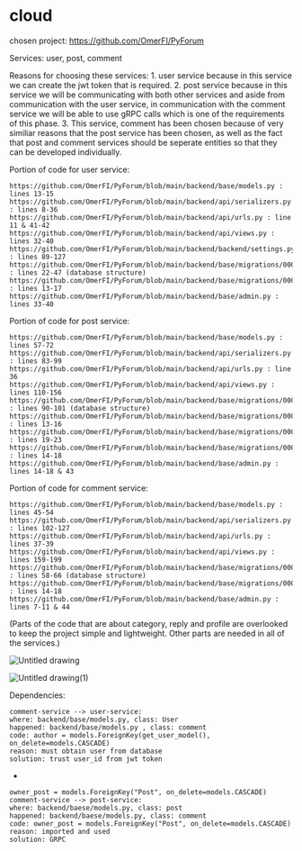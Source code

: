 # cloud


chosen project: https://github.com/OmerFI/PyForum

Services: user, post, comment

Reasons for choosing these services: 1. user service because in this service we can create the jwt token that is required. 2. post service because in this service we will be communicating with both other services and aside from communication with the user service, in communication with the comment service we will be able to use gRPC calls which is one of the requirements of this phase. 3. This service, comment has been chosen because of very similiar reasons that the post service has been chosen, as well as the fact that post and comment services should be seperate entities so that they can be developed individually.

Portion of code for user service: 
    
    https://github.com/OmerFI/PyForum/blob/main/backend/base/models.py : lines 13-15 
    https://github.com/OmerFI/PyForum/blob/main/backend/api/serializers.py : lines 8-36
    https://github.com/OmerFI/PyForum/blob/main/backend/api/urls.py : line 11 & 41-42
    https://github.com/OmerFI/PyForum/blob/main/backend/api/views.py : lines 32-40
    https://github.com/OmerFI/PyForum/blob/main/backend/backend/settings.py : lines 89-127
    https://github.com/OmerFI/PyForum/blob/main/backend/base/migrations/0001_initial.py : lines 22-47 (database structure)
    https://github.com/OmerFI/PyForum/blob/main/backend/base/migrations/0007_alter_user_email.py : lines 13-17
    https://github.com/OmerFI/PyForum/blob/main/backend/base/admin.py : lines 33-40
    

Portion of code for post service: 

    https://github.com/OmerFI/PyForum/blob/main/backend/base/models.py : lines 57-72
    https://github.com/OmerFI/PyForum/blob/main/backend/api/serializers.py : lines 83-99
    https://github.com/OmerFI/PyForum/blob/main/backend/api/urls.py : line 36
    https://github.com/OmerFI/PyForum/blob/main/backend/api/views.py : lines 110-156
    https://github.com/OmerFI/PyForum/blob/main/backend/base/migrations/0001_initial.py : lines 90-101 (database structure)
    https://github.com/OmerFI/PyForum/blob/main/backend/base/migrations/0004_alter_post_options_profile_posts.py : lines 13-16
    https://github.com/OmerFI/PyForum/blob/main/backend/base/migrations/0008_alter_comment_content_alter_post_content_and_more.py : lines 19-23
    https://github.com/OmerFI/PyForum/blob/main/backend/base/migrations/0009_alter_post_title.py : lines 14-18
    https://github.com/OmerFI/PyForum/blob/main/backend/base/admin.py : lines 14-18 & 43

Portion of code for comment service:

    https://github.com/OmerFI/PyForum/blob/main/backend/base/models.py : lines 45-54
    https://github.com/OmerFI/PyForum/blob/main/backend/api/serializers.py : lines 102-127
    https://github.com/OmerFI/PyForum/blob/main/backend/api/urls.py : lines 37-39
    https://github.com/OmerFI/PyForum/blob/main/backend/api/views.py : lines 159-199
    https://github.com/OmerFI/PyForum/blob/main/backend/base/migrations/0001_initial.py : lines 58-66 (database structure)
    https://github.com/OmerFI/PyForum/blob/main/backend/base/migrations/0008_alter_comment_content_alter_post_content_and_more.py : lines 14-18
    https://github.com/OmerFI/PyForum/blob/main/backend/base/admin.py : lines 7-11 & 44
    
     
(Parts of the code that are about category, reply and profile are overlooked to keep the project simple and lightweight. Other parts are needed in all of the services.)


![Untitled drawing](https://user-images.githubusercontent.com/74864000/177577917-eefdf7b2-b556-43d4-b27f-4b890d1de3be.jpg)

![Untitled drawing(1)](https://user-images.githubusercontent.com/74864000/177585081-e630ebc6-4d3c-4f3b-a093-e7b35c7d0a7e.jpg)



Dependencies: 

    comment-service --> user-service:
    where: backend/base/models.py, class: User
    happened: backend/base/models.py , class: comment
    code: author = models.ForeignKey(get_user_model(), on_delete=models.CASCADE)
    reason: must obtain user from database
    solution: trust user_id from jwt token
    
 -
 
    owner_post = models.ForeignKey("Post", on_delete=models.CASCADE)
    comment-service --> post-service:
    where: backend/baese/models.py, class: post
    happened: backend/baese/models.py, class: comment
    code: owner_post = models.ForeignKey("Post", on_delete=models.CASCADE)
    reason: imported and used
    solution: GRPC
    
    
